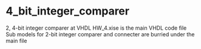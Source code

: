 # 4_bit_integer_comparer
2, 4-bit integer comparer at VHDL
HW_4.xise is the main VHDL code file
Sub models for 2-bit integer comparer and connecter are burried under the main file
